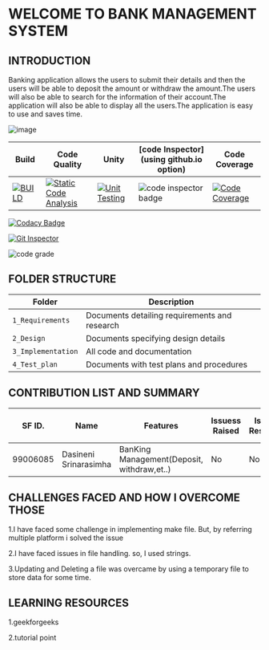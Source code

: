# WELCOME TO BANK MANAGEMENT SYSTEM
## INTRODUCTION
Banking application allows the users to submit their details and then the users will be able to deposit the amount or withdraw the amount.The users will also be able to search for the information of their account.The application will also be able to display all the users.The application is easy to use and saves time.


![image](https://user-images.githubusercontent.com/89722310/132219352-3ca5db26-d17d-4cb1-8d42-9438b3ed0e3e.png)

 


Build | Code Quality | Unity | [code Inspector](using github.io option) |Code Coverage
------|---------------|-------|--------------|--------------
[![BUILD](https://github.com/Narasimha9592/Stepin_Bankmanagement/actions/workflows/Build.yml/badge.svg)](https://github.com/Narasimha9592/Stepin_Bankmanagement/actions/workflows/Build.yml)|   [![Static Code Analysis](https://github.com/Narasimha9592/Stepin_Bankmanagement/actions/workflows/static.yml/badge.svg)](https://github.com/Narasimha9592/Stepin_Bankmanagement/actions/workflows/static.yml)|            [![Unit Testing](https://github.com/Narasimha9592/Stepin_Bankmanagement/actions/workflows/unit_test.yml/badge.svg)](https://github.com/Narasimha9592/Stepin_Bankmanagement/actions/workflows/unit_test.yml)|     <img src="https://www.code-inspector.com/project/27662/score/svg" alt="code inspector badge" />| [![Code Coverage](https://github.com/Narasimha9592/Stepin_Bankmanagement/actions/workflows/code_coverage.yml/badge.svg)](https://github.com/Narasimha9592/Stepin_Bankmanagement/actions/workflows/code_coverage.yml)|

[![Codacy Badge](https://app.codacy.com/project/badge/Grade/932e2306910a4c67ae81d8cde2a3d273)](https://www.codacy.com/gh/Narasimha9592/Stepin_Bankmanagement/dashboard?utm_source=github.com&amp;utm_medium=referral&amp;utm_content=Narasimha9592/Stepin_Bankmanagement&amp;utm_campaign=Badge_Grade)


[![Git Inspector](https://github.com/Narasimha9592/Stepin_Bankmanagement/actions/workflows/Git_Inspector.yml/badge.svg)](https://github.com/Narasimha9592/Stepin_Bankmanagement/actions/workflows/Git_Inspector.yml)

<image src="https://www.code-inspector.com/project/27662/status/svg" alt="code grade" />

## FOLDER STRUCTURE

Folder             | Description
-------------------| -----------------------------------------
`1_Requirements`   | Documents detailing requirements and research
`2_Design`         | Documents specifying design details
`3_Implementation` | All code and documentation
`4_Test_plan`      | Documents with test plans and procedures

## CONTRIBUTION LIST AND SUMMARY

SF ID. |  Name   |    Features    | Issuess Raised |Issues Resolved|No Test Cases|Test Case Pass
-------|---------|----------------|----------------|---------------|-------------|--------------
99006085 | Dasineni Srinarasimha  | BanKing Management(Deposit, withdraw,et..)    |  No     |  No   | 4   | 4     
   






## CHALLENGES FACED AND HOW I OVERCOME THOSE

1.I have faced some challenge in implementing make file. But, by referring multiple platform i solved the issue

2.I have faced issues in file handling. so, I used strings.

3.Updating and Deleting a file was overcame by using a temporary file to store data for some time.

## LEARNING RESOURCES

1.geekforgeeks

2.tutorial point


